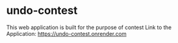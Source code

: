 # undo-contest
This web application is built for the purpose of contest
Link to the Application: https://undo-contest.onrender.com
